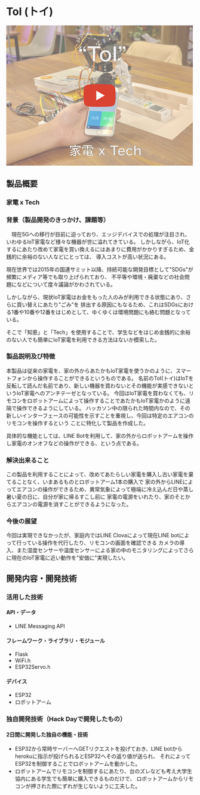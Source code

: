 # ToI (トイ)

[![Product Name](image.png)](https://youtu.be/UlQ4Vr6_iWs)

## 製品概要
### 家電 x Tech

### 背景（製品開発のきっかけ、課題等）
　現在5Gへの移行が目前に迫っており、エッジデバイスでの処理が注目され、いわゆるIoT家電など様々な機器が世に溢れてきている。
しかしながら、IoT化するにあたり改めて家電を買い換えるにはあまりに費用がかかりすぎるため、金銭的に余裕のない人などにとっては、
導入コストが高い状況にある。

現在世界では2015年の国連サミット以降、持続可能な開発目標として"SDGs"が頻繁にメディア等でも取り上げられており、
不平等や環境・廃棄などの社会問題になどについて度々議論がかわされている。

しかしながら、現状IoT家電はお金をもった人のみが利用できる状態にあり、さらに買い替えにあたり"ごみ"を
排出する原因にもなるため、これはSDGsにおける1番や10番や12番をはじめとして、ゆくゆくは環境問題にも絡む問題となっている。

そこで「知恵」と「Tech」を使用することで、学生などをはじめ金銭的に余裕のない人でも簡単にIoT家電を利用できる方法はないか模索した。

### 製品説明及び特徴
本製品は従来の家電を、家の外からあたかもIoT家電を使うかのように、スマートフォンから操作することができるというものである。
名前のToI(トイ)はIoTを反転して読んだ名前であり、新しい機器を買わないとその機能が実感できないというIoT家電へのアンチテーゼとなっている。
今回はIoT家電を買わなくても、リモコンをロボットアームによって操作することであたかもIoT家電かのように遠隔で操作できるようにしている。
ハッカソン中の限られた時間内なので、その新しいインターフェースの可能性を示すことを重視し、今回は特定のエアコンのリモコンを操作するという
ことに特化して製品を作成した。

具体的な機能としては、LINE Botを利用して、家の外からロボットアームを操作し家電のオンオフなどの操作ができる、という点である。

### 解決出来ること
この製品を利用することによって、改めてあたらしい家電を購入し古い家電を棄てることなく、いまあるものとロボットアーム1本の購入で
家の外からLINEによってエアコンの操作ができるため、異常気象によって極端に冷え込んだ日や蒸し暑い夏の日に、自分が家に帰るすこし前に
家電の電源をいれたり、家のそとからエアコンの電源を消すことができるようになった。

### 今後の展望
今回は実現できなかったが、家庭内ではLINE Clovaによって現在LINE botによって行っている操作を代行したり、リモコンの画面を確認できる
カメラの導入、また湿度センサーや温度センサーによる家の中のモニタリングによってさらに現在のIoT家電に近い動作を"安価に"実現したい。


## 開発内容・開発技術
### 活用した技術
#### API・データ
* LINE Messaging API

#### フレームワーク・ライブラリ・モジュール
* Flask
* WiFi.h
* ESP32Servo.h

#### デバイス
* ESP32
* ロボットアーム

### 独自開発技術（Hack Dayで開発したもの）
#### 2日間に開発した独自の機能・技術
* ESP32から常時サーバーへGETリクエストを投げておき、LINE botからherokuに指示が投げられるとESP32へその返り値が送られ、
それによってESP32を制御することでロボットアームを動かした。
* ロボットアームでリモコンを制御するにあたり、台のズレなども考え大学生協内にある学生でも簡単に購入できるものだけで、
ロボットアームからリモコンが押された際にずれが生じないように工夫した。
